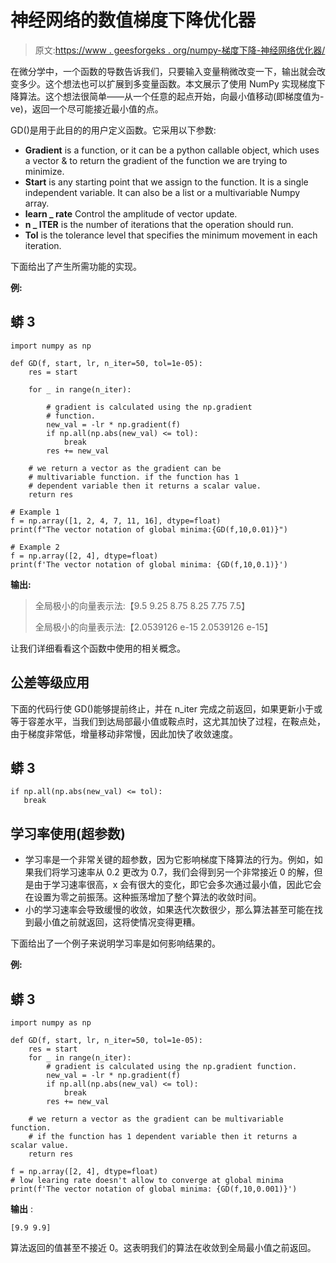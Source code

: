 # 神经网络的数值梯度下降优化器

> 原文:[https://www . geesforgeks . org/numpy-梯度下降-神经网络优化器/](https://www.geeksforgeeks.org/numpy-gradient-descent-optimizer-of-neural-networks/)

在微分学中，一个函数的导数告诉我们，只要输入变量稍微改变一下，输出就会改变多少。这个想法也可以扩展到多变量函数。本文展示了使用 NumPy 实现梯度下降算法。这个想法很简单——从一个任意的起点开始，向最小值移动(即梯度值为-ve)，返回一个尽可能接近最小值的点。

GD()是用于此目的的用户定义函数。它采用以下参数:

*   **Gradient** is a function, or it can be a python callable object, which uses a vector & to return the gradient of the function we are trying to minimize.
*   **Start** is any starting point that we assign to the function. It is a single independent variable. It can also be a list or a multivariable Numpy array.
*   **learn _ rate** Control the amplitude of vector update.
*   **n _ ITER** is the number of iterations that the operation should run.
*   **Tol** is the tolerance level that specifies the minimum movement in each iteration.

下面给出了产生所需功能的实现。

**例:**

## 蟒 3

```
import numpy as np

def GD(f, start, lr, n_iter=50, tol=1e-05):
    res = start

    for _ in range(n_iter):

        # gradient is calculated using the np.gradient 
        # function.
        new_val = -lr * np.gradient(f)
        if np.all(np.abs(new_val) <= tol):
            break
        res += new_val

    # we return a vector as the gradient can be
    # multivariable function. if the function has 1
    # dependent variable then it returns a scalar value.
    return res

# Example 1
f = np.array([1, 2, 4, 7, 11, 16], dtype=float)
print(f"The vector notation of global minima:{GD(f,10,0.01)}")

# Example 2
f = np.array([2, 4], dtype=float)
print(f'The vector notation of global minima: {GD(f,10,0.1)}')
```

**输出:**

> 全局极小的向量表示法:【9.5 9.25 8.75 8.25 7.75 7.5】
> 
> 全局极小的向量表示法:【2.0539126 e-15 2.0539126 e-15】

让我们详细看看这个函数中使用的相关概念。

## 公差等级应用

下面的代码行使 GD()能够提前终止，并在 n_iter 完成之前返回，如果更新小于或等于容差水平，当我们到达局部最小值或鞍点时，这尤其加快了过程，在鞍点处，由于梯度非常低，增量移动非常慢，因此加快了收敛速度。

## 蟒 3

```
if np.all(np.abs(new_val) <= tol):
   break
```

## 学习率使用(超参数)

*   学习率是一个非常关键的超参数，因为它影响梯度下降算法的行为。例如，如果我们将学习速率从 0.2 更改为 0.7，我们会得到另一个非常接近 0 的解，但是由于学习速率很高，x 会有很大的变化，即它会多次通过最小值，因此它会在设置为零之前振荡。这种振荡增加了整个算法的收敛时间。
*   小的学习速率会导致缓慢的收敛，如果迭代次数很少，那么算法甚至可能在找到最小值之前就返回，这将使情况变得更糟。

下面给出了一个例子来说明学习率是如何影响结果的。

**例:**

## 蟒 3

```
import numpy as np

def GD(f, start, lr, n_iter=50, tol=1e-05):
    res = start
    for _ in range(n_iter):
        # gradient is calculated using the np.gradient function.
        new_val = -lr * np.gradient(f)
        if np.all(np.abs(new_val) <= tol):
            break
        res += new_val

    # we return a vector as the gradient can be multivariable function.
    # if the function has 1 dependent variable then it returns a scalar value.
    return res

f = np.array([2, 4], dtype=float)
# low learing rate doesn't allow to converge at global minima
print(f'The vector notation of global minima: {GD(f,10,0.001)}')
```

**输出** :

```
[9.9 9.9]
```

算法返回的值甚至不接近 0。这表明我们的算法在收敛到全局最小值之前返回。